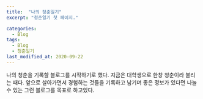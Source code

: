 ```yaml
---
title:  "나의 청춘일기"
excerpt: "청춘일기 첫 페이지."

categories:
  - Blog
tags:
  - Blog
  - 청춘일기
last_modified_at: 2020-09-22
---
```


나의 청춘을 기록할 블로그를 시작하기로 했다.
지금은 대학생으로 한창 청춘이라 불리는 때다.
앞으로 살아가면서 경험하는 것들을 기록하고 남기며
좋은 정보가 있다면 나눌 수 있는 그런 블로그를 목표로 하고있다.